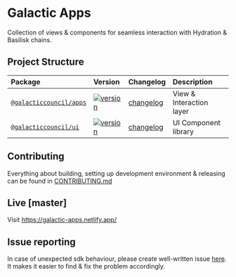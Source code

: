 # Galactic Apps

Collection of views & components for seamless interaction with Hydration & Basilisk chains.

## Project Structure

| Package               | Version             | Changelog              | Description            |
|:----------------------|:--------------------|:-----------------------|:-----------------------|
| [`@galacticcouncil/apps`](./packages/apps)       | [![version](https://img.shields.io/npm/v/@galacticcouncil/apps.svg)](https://www.npmjs.com/package/@galacticcouncil/apps)    | [changelog](./packages/apps/CHANGELOG.md)  |  View & Interaction layer
| [`@galacticcouncil/ui`](./packages/ui)           | [![version](https://img.shields.io/npm/v/@galacticcouncil/ui.svg)](https://www.npmjs.com/package/@galacticcouncil/ui)        | [changelog](./packages/ui/CHANGELOG.md)    |  UI Component library

## Contributing

Everything about building, setting up development environment & releasing can be found in [CONTRIBUTING.md](CONTRIBUTING.md)

## Live [master]

Visit https://galactic-apps.netlify.app/

## Issue reporting

In case of unexpected sdk behaviour, please create well-written issue [here](https://github.com/galacticcouncil/apps/issues/new). It makes it easier to find & fix the problem accordingly.
